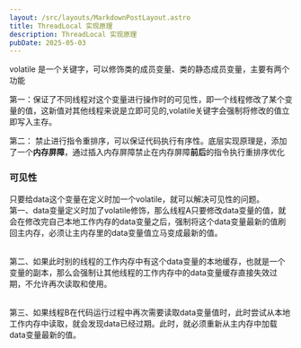 ```yaml
---
layout: /src/layouts/MarkdownPostLayout.astro
title: ThreadLocal 实现原理
description: ThreadLocal 实现原理
pubDate: 2025-05-03
---
```

volatile 是一个关键字，可以修饰类的成员变量、类的静态成员变量，主要有两个功能

第一：保证了不同线程对这个变量进行操作时的可见性，即一个线程修改了某个变量的值，这新值对其他线程来说是立即可见的,volatile关键字会强制将修改的值立即写入主存。

第二： 禁止进行指令重排序，可以保证代码执行有序性。底层实现原理是，添加了一个**内存屏障**，通过插入内存屏障禁止在内存屏障**前后**的指令执行重排序优化

### 可见性
只要给data这个变量在定义时加一个volatile，就可以解决可见性的问题。  
​
第一、data变量定义时加了volatile修饰，那么线程A只要修改data变量的值，就会在修改完自己本地工作内存的data变量之后，强制将这个data变量最新的值刷回主内存，必须让主内存里的data变量值立马变成最新的值。  
​

第二、如果此时别的线程的工作内存中有这个data变量的本地缓存，也就是一个变量的副本，那么会强制让其他线程的工作内存中的data变量缓存直接失效过期，不允许再次读取和使用。  
​

第三、如果线程B在代码运行过程中再次需要读取data变量值时，此时尝试从本地工作内存中读取，就会发现data已经过期。此时，就必须重新从主内存中加载data变量最新的值。
